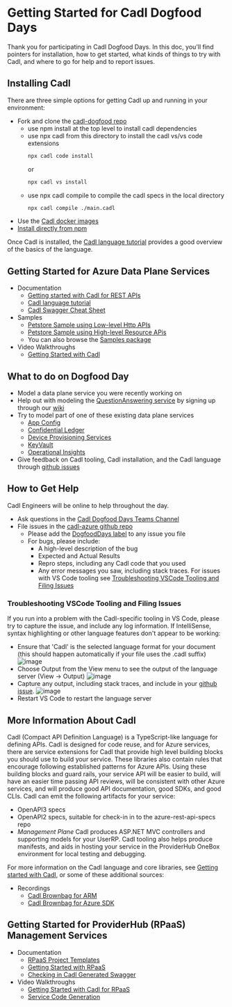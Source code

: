 # Getting Started for Cadl Dogfood Days

Thank you for participating in Cadl Dogfood Days. In this doc, you'll find pointers for installation, how to get started, what kinds of things to try with Cadl, and where to go for help and to report issues.

## Installing Cadl

There are three simple options for getting Cadl up and running in your environment:

- Fork and clone the [cadl-dogfood repo](https://github.com/timotheeguerin/cadl-dogfood)
  - use npm install at the top level to install cadl dependencies
  - use npx cadl from this directory to install the cadl vs/vs code extensions
    ```bash
    npx cadl code install
    ```
    or
    ```bash
    npx cadl vs install
    ```
  - use npx cadl compile to compile the cadl specs in the local directory
    ```bash
    npx cadl compile ./main.cadl
    ```
- Use the [Cadl docker images](https://github.com/microsoft/cadl/blob/main/docs/docker.md)
- [Install directly from npm](https://github.com/microsoft/cadl#using-node--npm)

Once Cadl is installed, the [Cadl language tutorial](https://github.com/microsoft/cadl/blob/main/docs/tutorial.md) provides a good overview of the basics of the language.

## Getting Started for Azure Data Plane Services

- Documentation
  - [Getting started with Cadl for REST APIs](https://github.com/microsoft/cadl/blob/main/README.md#getting-started)
  - [Cadl language tutorial](https://github.com/microsoft/cadl/blob/main/docs/tutorial.md)
  - [Cadl Swagger Cheat Sheet](https://github.com/microsoft/cadl/blob/main/docs/cadl-for-openapi-dev.md)
- Samples
  - [Petstore Sample using Low-level Http APIs](https://github.com/microsoft/cadl/tree/main/packages/samples/petstore)
  - [Petstore Sample using High-level Resource APis](https://github.com/microsoft/cadl/tree/main/packages/samples/rest/petstore)
  - You can also browse the [Samples package](https://github.com/microsoft/cadl/tree/main/packages/samples)
- Video Walkthroughs
  - [Getting Started with Cadl](https://microsoft.sharepoint.com/:v:/t/AzureDeveloperExperience/Ee5JOjqLOFFDstWe6yB0r20BXozakjHy7w2adGxQi5ztJg?e=QgqqhQ)

## What to do on Dogfood Day

- Model a data plane service you were recently working on
- Help out with modeling the [QuestionAnswering service](https://github.com/Azure/azure-rest-api-specs/blob/main/specification/cognitiveservices/data-plane/Language/stable/2021-10-01/questionanswering-authoring.json) by signing up through our [wiki](https://teams.microsoft.com/l/entity/com.microsoft.teamspace.tab.wiki/tab::d349c02d-08a1-4b51-8ad8-68d123dd17e5?context=%7B%22subEntityId%22%3A%22%7B%5C%22pageId%5C%22%3A21%2C%5C%22sectionId%5C%22%3A22%2C%5C%22origin%5C%22%3A2%7D%22%2C%22channelId%22%3A%2219%3A16f8f1ed70d044139be153707bdaee0e%40thread.skype%22%7D&tenantId=72f988bf-86f1-41af-91ab-2d7cd011db47)
- Try to model part of one of these existing data plane services
  - [App Config](https://github.com/Azure/azure-rest-api-specs/blob/main/specification/appconfiguration/data-plane/Microsoft.AppConfiguration/stable/1.0/appconfiguration.json)
  - [Confidential Ledger](https://github.com/Azure/azure-rest-api-specs/blob/main/specification/confidentialledger/data-plane/Microsoft.ConfidentialLedger/preview/0.1-preview/confidentialledger.json)
  - [Device Provisioning Services](https://github.com/Azure/azure-rest-api-specs/blob/main/specification/deviceprovisioningservices/data-plane/Microsoft.Devices/stable/2021-10-01/service.json)
  - [KeyVault](https://github.com/Azure/azure-rest-api-specs/blob/main/specification/keyvault/data-plane/Microsoft.KeyVault/stable/7.2/secrets.json)
  - [Operational Insights](https://github.com/Azure/azure-rest-api-specs/blob/main/specification/operationalinsights/data-plane/Microsoft.OperationalInsights/stable/v1/OperationalInsights.json)
- Give feedback on Cadl tooling, Cadl installation, and the Cadl language through [github issues](https://github.com/azure/cadl-azure/issues)

## How to Get Help

Cadl Engineers will be online to help throughout the day.

- Ask questions in the [Cadl Dogfood Days Teams Channel](https://teams.microsoft.com/l/channel/19%3aeec55d4a1abe44d19d319166ba0444d5%40thread.skype/Cadl%2520dogfood%2520days?groupId=3e17dcb0-4257-4a30-b843-77f47f1d4121&tenantId=72f988bf-86f1-41af-91ab-2d7cd011db47)
- File issues in the [cadl-azure github repo](https://github.com/azure/cadl-azure/issues)
  - Please add the [DogfoodDays label](https://github.com/Azure/cadl-azure/labels/DogfoodDays) to any issue you file
  - For bugs, please include:
    - A high-level description of the bug
    - Expected and Actual Results
    - Repro steps, including any Cadl code that you used
    - Any error messages you saw, including stack traces. For issues with VS Code tooling see [Troubleshooting VSCode Tooling and Filing Issues](#troubleshooting-vscode-tooling-and-filing-issues)

### Troubleshooting VSCode Tooling and Filing Issues

If you run into a problem with the Cadl-specific tooling in VS Code, please try to capture the issue, and include any log information. If IntelliSense, syntax highlighting or other language features don't appear to be working:

- Ensure that 'Cadl' is the selected language format for your document (this should happen automatically if your file uses the .cadl suffix)
  ![image](https://user-images.githubusercontent.com/1054056/144310539-4e9bfbb9-1366-4b6f-a490-875e9bd68669.png)
- Choose Output from the View menu to see the output of the language server (View -> Output)
  ![image](https://user-images.githubusercontent.com/1054056/144310719-4bca242f-f11c-484c-91c7-6914fcf7fe3a.png)
- Capture any output, including stack traces, and include in your [github issue](https://github.com/azure/cadl-azure/issues).
  ![image](https://user-images.githubusercontent.com/1054056/144310907-ec945f54-0fd8-40a4-936c-60669f4a052f.png)
- Restart VS Code to restart the language server

## More Information About Cadl

Cadl (Compact API Definition Language) is a TypeScript-like language for defining APIs. Cadl is designed for code reuse,
and for Azure services, there are service extensions for Cadl that provide high level building blocks you should use to build
your service. These libraries also contain rules that encourage following established patterns for Azure APIs. Using these building blocks
and guard rails, your service API will be easier to build, will have an easier time passing API reviews, will be consistent with other Azure
services, and will produce good API documentation, good SDKs, and good CLIs.
Cadl can emit the following artifacts for your service:

- OpenAPI3 specs
- OpenAPI2 specs, suitable for check-in in to the azure-rest-api-specs repo
- _Management Plane_ Cadl produces ASP.NET MVC controllers and supporting models for your UserRP. Cadl tooling also helps produce manifests, and aids in hosting your service in the ProviderHub OneBox environment for local testing and debugging.

For more information on the Cadl language and core libraries, see [Getting started with Cadl](https://github.com/microsoft/cadl/blob/main/docs/tutorial.md), or some of these additional sources:

- Recordings
  - [Cadl Brownbag for ARM](https://microsoft-my.sharepoint.com/:v:/p/markcowl/EQcfmjJ4MXhDmwqfo_e5KNcBvayWd63KwK-WJNPykZC88Q)
  - [Cadl Brownbag for Azure SDK](https://microsoft-my.sharepoint.com/:v:/r/personal/scotk_microsoft_com/Documents/Recordings/Lunch%20Learning%20Series%20_%20Mark%20Cowlishaw%20-%20Cadl%20Walkthrough-20211117_120334-Meeting%20Recording.mp4?csf=1&web=1&e=27IgaX)

## Getting Started for ProviderHub (RPaaS) Management Services

- Documentation
  - [RPaaS Project Templates](https://github.com/Azure/cadl-azure/blob/main/packages/cadl-rpaas-templates/README.md)
  - [Getting Started with RPaaS](https://aka.ms/cadl/rpass-start)
  - [Checking in Cadl Generated Swagger](https://github.com/Azure/cadl-azure/blob/main/docs/checking-in-swagger-guide.md)
- Video Walkthroughs
  - [Getting Started with Cadl for RPaaS](https://microsoft.sharepoint.com/:v:/t/AzureDeveloperExperience/EYTV39X351FAlHb8tIPHdCgB1zgVDUGfcCE2mOoQAlVAcw?e=0D1IIW)
  - [Service Code Generation](https://microsoft.sharepoint.com/:v:/t/AzureDeveloperExperience/EUqfqSySRipChjKAciFLHfMBXHnjti49ZTrLKvHW0UWL-Q?e=EDtBNk)
